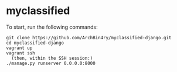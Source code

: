 myclassified
=======================

To start, run the following commands:

    git clone https://github.com/ArchBin4ry/myclassified-django.git
    cd myclassified-django
    vagrant up
    vagrant ssh
      (then, within the SSH session:)
    ./manage.py runserver 0.0.0.0:8000